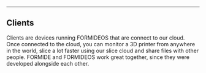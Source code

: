 ---
## Clients
Clients are devices running FORMIDEOS that are connect to our cloud. Once connected to the cloud, you can monitor a 3D printer from anywhere in the world, slice a lot faster using our slice cloud and share files with other people. FORMIDE and FORMIDEOS work great together, since they were developed alongside each other.